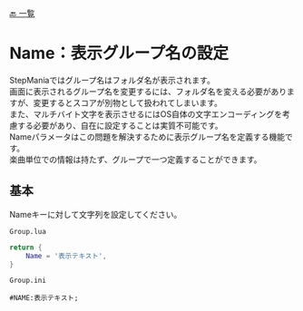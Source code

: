 [🔙 一覧](README.md)

# Name：表示グループ名の設定

StepManiaではグループ名はフォルダ名が表示されます。  
画面に表示されるグループ名を変更するには、フォルダ名を変える必要がありますが、変更するとスコアが別物として扱われてしまいます。  
また、マルチバイト文字を表示させるにはOS自体の文字エンコーディングを考慮する必要があり、自在に設定することは実質不可能です。  
Nameパラメータはこの問題を解決するために表示グループ名を定義する機能です。  
楽曲単位での情報は持たず、グループで一つ定義することができます。

## 基本

Nameキーに対して文字列を設定してください。

`Group.lua`
```Lua
return {
    Name = '表示テキスト',
}
```

`Group.ini`
```Plain Text
#NAME:表示テキスト;
```
